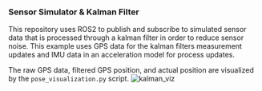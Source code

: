### Sensor Simulator & Kalman Filter 
This repository uses ROS2 to publish and subscribe to simulated sensor data that is processed through a kalman filter
in order to reduce sensor noise.  This example uses GPS data for the kalman filters measurement updates and IMU data 
in an acceleration model for process updates.

The raw GPS data, filtered GPS position, and actual position are visualized by the `pose_visualization.py` script.
![kalman_viz](https://github.com/user-attachments/assets/22761749-0c7a-425c-a481-bc73130cda4e)
